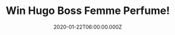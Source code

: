 ---
campaign-uuid: "c-38a5cb29-b880-4f72-b2b1-23d374648b4b"
type: "Competition"
category: "Gifts"
date: "2020-01-22T06:00:00.000Z"
end-date: "2020-03-22T23:59:00.000Z"
disable-form: false
is_promoted: false
has_entry_page: true
title: "Win Hugo Boss Femme Perfume!"
competition-description: "<p>A feminine fragrant blend of lily, jasmine, freesia and\
  \ rose. Boss Femme perfume by Hugo Boss is a sheer floral Oriental that represents\
  \ ultra feminine beauty. We are giving away this amazing perfume to you.</p>\n<p>Click\
  \ below and get ready to stand out anywhere you go!</p>\n"
hero-header: "Win Hugo Boss Femme Perfume!"
terms-confirmation: "N/A"
banner-img: "https://assets.expresslyapp.com/asset-df9f7861-93da-425e-98a8-2616cfaab722.jpg"
logo-left-href: "http://club.expressly.io"
logo-left-image: "https://assets.expresslyapp.com/asset-b58c8548-7dc0-4620-89e2-f6e41c688498.jpg"
logo-left-title: "Expressly Club"
bg-image-hero: "https://assets.expresslyapp.com/asset-842def9e-549b-45cb-8556-46021e46ee38.jpg"
bg-image-first: "https://assets.expresslyapp.com/asset-2311538d-5bf9-4082-8003-ecf304c0db59.jpg"
section1-content: "<p>A feminine fragrant blend of lily, jasmine, freesia and rose.\
  \ Boss Femme perfume by Hugo Boss is a sheer floral Oriental that represents ultra\
  \ feminine beauty. Complementary ingredients form a radiant cloud of ideal femininity.\
  \ The fresh citrus tangerine note lifts the emotions, preparing the senses for the\
  \ floral bouquet. The freesia note carries the luminous scent of stephanotis and\
  \ Oriental lily. These notes are further heightened by rose petals for a radiating\
  \ floral aura of femininity.</p>\n<p>Boss Femme perfume exudes a fortification of\
  \ the aura with a creamy musk like accord gives the scent a silky smooth finish.</p>\n\
  <p>Click below and it could be yours!</p>\n"
entry-title: "Win Hugo Boss Femme Perfume!"
entry-content: "<p>Enter the draw to win Hugo Boss Femme Perfume by completing the\
  \ form below before 23:59 on the 22nd of March 2019.</p>\n"
has-winner: false
prize-description: "Hugo Boss Femme Perfume!"
special-conditions: "Multiple entries are allowed up to one every day."
country-restrictions:
- "GB"
---